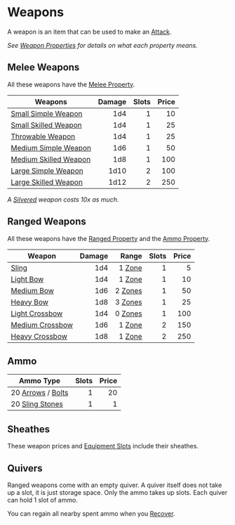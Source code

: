 # Weapons

A weapon is an item that can be used to make an [Attack](../../Game%20Procedures/Combat/Attack.md).

*See [Weapon Properties](../Weapon%20Properties/{Weapon%20Properties}.md) for details on what each property means.*

## Melee Weapons

All these weapons have the [Melee Property](../Weapon%20Properties/Melee%20Property.md).

| Weapons                                                               | Damage | Slots | Price |
| --------------------------------------------------------------------- | -----: | ----: | ----: |
| [Small Simple Weapon](Melee%20Weapons/Small%20Simple%20Weapon.md)     |    1d4 |     1 |    10 |
| [Small Skilled Weapon](Melee%20Weapons/Small%20Skilled%20Weapon.md)   |    1d4 |     1 |    25 |
| [Throwable Weapon](Melee%20Weapons/Throwable%20Weapon.md)             |    1d4 |     1 |    25 |
| [Medium Simple Weapon](Melee%20Weapons/Medium%20Simple%20Weapon.md)   |    1d6 |     1 |    50 |
| [Medium Skilled Weapon](Melee%20Weapons/Medium%20Skilled%20Weapon.md) |    1d8 |     1 |   100 |
| [Large Simple Weapon](Melee%20Weapons/Large%20Simple%20Weapon.md)     |   1d10 |     2 |   100 |
| [Large Skilled Weapon](Melee%20Weapons/Large%20Skilled%20Weapon.md)   |   1d12 |     2 |   250 |

*A [Silvered](../Material%20Properties/Silvered%20Property.md) weapon costs 10x as much*.

## Ranged Weapons

All these weapons have the [Ranged Property](../Weapon%20Properties/Ranged%20Property.md) and the [Ammo Property](../Weapon%20Properties/Ammo%20Property.md).

| Weapon                                                   | Damage |                                                        Range | Slots | Price |
| -------------------------------------------------------- | -----: | -----------------------------------------------------------: | ----: | ----: |
| [Sling](Ranged%20Weapons/Sling.md)                       |    1d4 |  1 [Zone](../../Game%20Procedures/Core%20Procedures/Zone.md) |     1 |     5 |
| [Light Bow](Ranged%20Weapons/Light%20Bow.md)             |    1d4 |  1 [Zone](../../Game%20Procedures/Core%20Procedures/Zone.md) |     1 |    10 |
| [Medium Bow](Ranged%20Weapons/Medium%20Bow.md)           |    1d6 | 2 [Zones](../../Game%20Procedures/Core%20Procedures/Zone.md) |     1 |    50 |
| [Heavy Bow](Ranged%20Weapons/Heavy%20Bow.md)             |    1d8 | 3 [Zones](../../Game%20Procedures/Core%20Procedures/Zone.md) |     1 |    25 |
| [Light Crossbow](Ranged%20Weapons/Light%20Crossbow.md)   |    1d4 | 0 [Zones](../../Game%20Procedures/Core%20Procedures/Zone.md) |     1 |   100 |
| [Medium Crossbow](Ranged%20Weapons/Medium%20Crossbow.md) |    1d6 |  1 [Zone](../../Game%20Procedures/Core%20Procedures/Zone.md) |     2 |   150 |
| [Heavy Crossbow](Ranged%20Weapons/Heavy%20Crossbow.md)   |    1d8 |  1 [Zone](../../Game%20Procedures/Core%20Procedures/Zone.md) |     2 |   250 |

## Ammo

| Ammo Type                                          | Slots | Price |
| -------------------------------------------------- | ----: | ----: |
| 20 [Arrows](Ammo/Arrow.md) / [Bolts](Ammo/Bolt.md) |     1 |    20 |
| 20 [Sling Stones](Ammo/Sling%20Stone.md)           |     1 |     1 |

## Sheathes

These weapon prices and [Equipment Slots](../../Player%20Characters/Inventory/Equipment%20Slot.md) include their sheathes.

## Quivers

Ranged weapons come with an empty quiver. A quiver itself does not take up a slot, it is just storage space. Only the ammo takes up slots. Each quiver can hold 1 slot of ammo.

You can regain all nearby spent ammo when you [Recover](../../Game%20Procedures/Exploration/Delving.md#Recover).
